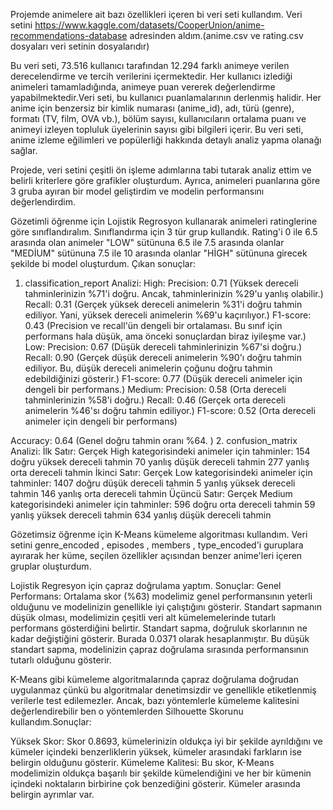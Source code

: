 Projemde animelere ait bazı  özellikleri içeren bi veri seti kullandım. Veri setini https://www.kaggle.com/datasets/CooperUnion/anime-recommendations-database 
adresinden aldım.(anime.csv ve rating.csv dosyaları veri setinin dosyalarıdır)

Bu veri seti, 73.516 kullanıcı tarafından 12.294 farklı animeye verilen derecelendirme ve tercih verilerini içermektedir. 
Her kullanıcı izlediği animeleri tamamladığında, animeye puan vererek değerlendirme yapabilmektedir.Veri seti, bu kullanıcı puanlamalarının derlenmiş halidir.
Her anime için benzersiz bir kimlik numarası (anime_id), adı, türü (genre), formatı (TV, film, OVA vb.), bölüm sayısı, kullanıcıların ortalama puanı 
ve animeyi izleyen topluluk üyelerinin sayısı gibi bilgileri içerir. Bu veri seti, anime izleme eğilimleri ve popülerliği hakkında detaylı analiz yapma olanağı sağlar.

Projede, veri setini çeşitli ön işleme adımlarına tabi tutarak analiz ettim ve belirli kriterlere göre grafikler oluşturdum. 
Ayrıca, animeleri puanlarına göre 3 gruba ayıran bir model geliştirdim ve modelin performansını değerlendirdim.

Gözetimli öğrenme için Lojistik Regrosyon kullanarak animeleri ratinglerine göre sınıflandıralım. Sınıflandırma için 3 tür grup kullandık. Rating'i 0 ile 6.5 arasında olan animeler "LOW" sütünuna 6.5 ile 7.5 arasında olanlar "MEDİUM" sütünuna 7.5 ile 10 arasında olanlar "HİGH" sütünuna girecek şekilde bi model oluşturdum.
Çıkan sonuçlar:
  1. classification_report Analizi:
    High:
     Precision: 0.71 (Yüksek dereceli tahminlerinizin %71'i doğru. Ancak, tahminlerinizin %29'u yanlış olabilir.)
     Recall: 0.31 (Gerçek yüksek dereceli animelerin %31'i doğru tahmin ediliyor. Yani, yüksek dereceli animelerin %69'u kaçırılıyor.)
     F1-score: 0.43 (Precision ve recall'ün dengeli bir ortalaması. Bu sınıf için performans hala düşük, ama önceki sonuçlardan biraz iyileşme var.)
   Low:
    Precision: 0.67 (Düşük dereceli tahminlerinizin %67'si doğru.)
    Recall: 0.90 (Gerçek düşük dereceli animelerin %90'ı doğru tahmin ediliyor. Bu, düşük dereceli animelerin çoğunu doğru tahmin edebildiğinizi gösterir.)
    F1-score: 0.77 (Düşük dereceli animeler için dengeli bir performans.)
   Medium:
    Precision: 0.58 (Orta dereceli tahminlerinizin %58'i doğru.)
    Recall: 0.46 (Gerçek orta dereceli animelerin %46'sı doğru tahmin ediliyor.)
    F1-score: 0.52 (Orta dereceli animeler için dengeli bir performans)

 Accuracy: 0.64 (Genel doğru tahmin oranı %64. )
 2. confusion_matrix Analizi:
   İlk Satır: Gerçek High kategorisindeki animeler için tahminler:
             154 doğru yüksek dereceli tahmin
             70 yanlış düşük dereceli tahmin
             277 yanlış orta dereceli tahmin
  İkinci Satır: Gerçek Low kategorisindeki animeler için tahminler:
               1407 doğru düşük dereceli tahmin
               5 yanlış yüksek dereceli tahmin
               146 yanlış orta dereceli tahmin
  Üçüncü Satır: Gerçek Medium kategorisindeki animeler için tahminler:
               596 doğru orta dereceli tahmin
               59 yanlış yüksek dereceli tahmin
               634 yanlış düşük dereceli tahmin

Gözetimsiz öğrenme için K-Means kümeleme algoritması kullandım. Veri setini genre_encoded , episodes , members , type_encoded'i guruplara ayırarak her küme, seçilen özellikler açısından benzer anime'leri içeren gruplar oluşturdum.

Lojistik Regresyon  için çapraz doğrulama yaptım. Sonuçlar:
     Genel Performans: Ortalama skor (%63) modelimiz genel performansının yeterli olduğunu ve modelinizin genellikle iyi çalıştığını gösterir. Standart sapmanın düşük 
     olması, modelimizin çeşitli veri alt kümelemelerinde tutarlı performans gösterdiğini belirtir.
     Standart sapma, doğruluk skorlarının ne kadar değiştiğini gösterir. Burada 0.0371 olarak hesaplanmıştır. Bu düşük standart sapma, modelinizin çapraz doğrulama 
     sırasında performansının tutarlı olduğunu gösterir.


K-Means gibi kümeleme algoritmalarında çapraz doğrulama doğrudan uygulanmaz çünkü bu algoritmalar denetimsizdir ve genellikle etiketlenmiş verilerle test edilemezler. Ancak, bazı yöntemlerle kümeleme kalitesini değerlendirebilir ben o yöntemlerden Silhouette Skorunu kullandım.Sonuçlar:
   
   Yüksek Skor: Skor 0.8693, kümelerinizin oldukça iyi bir şekilde ayrıldığını ve kümeler içindeki benzerliklerin yüksek, kümeler arasındaki farkların ise belirgin 
   olduğunu gösterir.
   Kümeleme Kalitesi: Bu skor, K-Means modelimizin oldukça başarılı bir şekilde kümelendiğini ve her bir kümenin içindeki noktaların birbirine çok benzediğini 
   gösterir. Kümeler arasında belirgin ayrımlar var.
  


